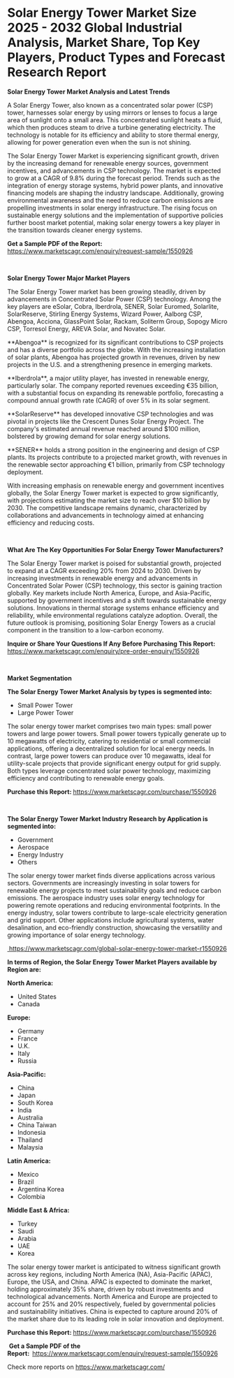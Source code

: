 <p><h1>Solar Energy Tower Market Size 2025 - 2032 Global Industrial Analysis, Market Share, Top Key Players, Product Types and Forecast Research Report</h1></p><p><strong>Solar Energy Tower Market Analysis and Latest Trends</strong></p>
<p><p>A Solar Energy Tower, also known as a concentrated solar power (CSP) tower, harnesses solar energy by using mirrors or lenses to focus a large area of sunlight onto a small area. This concentrated sunlight heats a fluid, which then produces steam to drive a turbine generating electricity. The technology is notable for its efficiency and ability to store thermal energy, allowing for power generation even when the sun is not shining.</p><p>The Solar Energy Tower Market is experiencing significant growth, driven by the increasing demand for renewable energy sources, government incentives, and advancements in CSP technology. The market is expected to grow at a CAGR of 9.8% during the forecast period. Trends such as the integration of energy storage systems, hybrid power plants, and innovative financing models are shaping the industry landscape. Additionally, growing environmental awareness and the need to reduce carbon emissions are propelling investments in solar energy infrastructure. The rising focus on sustainable energy solutions and the implementation of supportive policies further boost market potential, making solar energy towers a key player in the transition towards cleaner energy systems.</p></p>
<p><strong>Get a Sample PDF of the Report:&nbsp;</strong> <a href="https://www.marketscagr.com/enquiry/request-sample/1550926?utm_campaign=3018&utm_medium=2&utm_source=Github&utm_content=ia&utm_term=07042025&utm_id=solar-energy-tower">https://www.marketscagr.com/enquiry/request-sample/1550926</a></p>
<p>&nbsp;</p>
<p><strong>Solar Energy Tower Major Market Players</strong></p>
<p><p>The Solar Energy Tower market has been growing steadily, driven by advancements in Concentrated Solar Power (CSP) technology. Among the key players are eSolar, Cobra, Iberdrola, SENER, Solar Euromed, Solarlite, SolarReserve, Stirling Energy Systems, Wizard Power, Aalborg CSP, Abengoa, Acciona, GlassPoint Solar, Rackam, Soliterm Group, Sopogy Micro CSP, Torresol Energy, AREVA Solar, and Novatec Solar.</p><p>**Abengoa** is recognized for its significant contributions to CSP projects and has a diverse portfolio across the globe. With the increasing installation of solar plants, Abengoa has projected growth in revenues, driven by new projects in the U.S. and a strengthening presence in emerging markets.</p><p>**Iberdrola**, a major utility player, has invested in renewable energy, particularly solar. The company reported revenues exceeding €35 billion, with a substantial focus on expanding its renewable portfolio, forecasting a compound annual growth rate (CAGR) of over 5% in its solar segment.</p><p>**SolarReserve** has developed innovative CSP technologies and was pivotal in projects like the Crescent Dunes Solar Energy Project. The company's estimated annual revenue reached around $100 million, bolstered by growing demand for solar energy solutions.</p><p>**SENER** holds a strong position in the engineering and design of CSP plants. Its projects contribute to a projected market growth, with revenues in the renewable sector approaching €1 billion, primarily from CSP technology deployment.</p><p>With increasing emphasis on renewable energy and government incentives globally, the Solar Energy Tower market is expected to grow significantly, with projections estimating the market size to reach over $10 billion by 2030. The competitive landscape remains dynamic, characterized by collaborations and advancements in technology aimed at enhancing efficiency and reducing costs.</p></p>
<p>&nbsp;</p>
<p><strong>What Are The Key Opportunities For Solar Energy Tower Manufacturers?</strong></p>
<p><p>The Solar Energy Tower market is poised for substantial growth, projected to expand at a CAGR exceeding 20% from 2024 to 2030. Driven by increasing investments in renewable energy and advancements in Concentrated Solar Power (CSP) technology, this sector is gaining traction globally. Key markets include North America, Europe, and Asia-Pacific, supported by government incentives and a shift towards sustainable energy solutions. Innovations in thermal storage systems enhance efficiency and reliability, while environmental regulations catalyze adoption. Overall, the future outlook is promising, positioning Solar Energy Towers as a crucial component in the transition to a low-carbon economy.</p></p>
<p><strong>Inquire or Share Your Questions If Any Before Purchasing This Report:</strong> <a href="https://www.marketscagr.com/enquiry/pre-order-enquiry/1550926?utm_campaign=3018&utm_medium=2&utm_source=Github&utm_content=ia&utm_term=07042025&utm_id=solar-energy-tower">https://www.marketscagr.com/enquiry/pre-order-enquiry/1550926</a></p>
<p>&nbsp;</p>
<p><strong>Market Segmentation</strong></p>
<p><strong>The Solar Energy Tower Market Analysis by types is segmented into:</strong></p>
<p><ul><li>Small Power Tower</li><li>Large Power Tower</li></ul></p>
<p><p>The solar energy tower market comprises two main types: small power towers and large power towers. Small power towers typically generate up to 10 megawatts of electricity, catering to residential or small commercial applications, offering a decentralized solution for local energy needs. In contrast, large power towers can produce over 10 megawatts, ideal for utility-scale projects that provide significant energy output for grid supply. Both types leverage concentrated solar power technology, maximizing efficiency and contributing to renewable energy goals.</p></p>
<p><strong>Purchase this Report:&nbsp;</strong><a href="https://www.marketscagr.com/purchase/1550926?utm_campaign=3018&utm_medium=2&utm_source=Github&utm_content=ia&utm_term=07042025&utm_id=solar-energy-tower">https://www.marketscagr.com/purchase/1550926</a></p>
<p>&nbsp;</p>
<p><strong>The Solar Energy Tower Market Industry Research by Application is segmented into:</strong></p>
<p><ul><li>Government</li><li>Aerospace</li><li>Energy Industry</li><li>Others</li></ul></p>
<p><p>The solar energy tower market finds diverse applications across various sectors. Governments are increasingly investing in solar towers for renewable energy projects to meet sustainability goals and reduce carbon emissions. The aerospace industry uses solar energy technology for powering remote operations and reducing environmental footprints. In the energy industry, solar towers contribute to large-scale electricity generation and grid support. Other applications include agricultural systems, water desalination, and eco-friendly construction, showcasing the versatility and growing importance of solar energy technology.</p></p>
<p><a href="https://www.marketscagr.com/global-solar-energy-tower-market-r1550926?utm_campaign=3018&utm_medium=2&utm_source=Github&utm_content=ia&utm_term=07042025&utm_id=solar-energy-tower">&nbsp;https://www.marketscagr.com/global-solar-energy-tower-market-r1550926</a></p>
<p><strong>In terms of Region, the Solar Energy Tower Market Players available by Region are:</strong></p>
<p>
    <p> <strong> North America: </strong>
        <ul>
            <li>United States</li>
            <li>Canada</li>
        </ul>
        </p> 
    <p> <strong> Europe: </strong>
        <ul>
            <li>Germany</li>
            <li>France</li>
            <li>U.K.</li>
            <li>Italy</li>
            <li>Russia</li>
        </ul>
        </p> 
    <p> <strong> Asia-Pacific: </strong>
        <ul>
            <li>China</li>
            <li>Japan</li>
            <li>South Korea</li>
            <li>India</li>
            <li>Australia</li>
            <li>China Taiwan</li>
            <li>Indonesia</li>
            <li>Thailand</li>
            <li>Malaysia</li>
        </ul>
        </p> 
    <p> <strong> Latin America: </strong>
        <ul>
            <li>Mexico</li>
            <li>Brazil</li>
            <li>Argentina Korea</li>
            <li>Colombia</li>
        </ul>
        </p> 
    <p> <strong> Middle East & Africa: </strong>
        <ul>
            <li>Turkey</li>
            <li>Saudi</li>
            <li>Arabia</li>
            <li>UAE</li>
            <li>Korea</li>
        </ul>
    </p>
    </p>
<p><p>The solar energy tower market is anticipated to witness significant growth across key regions, including North America (NA), Asia-Pacific (APAC), Europe, the USA, and China. APAC is expected to dominate the market, holding approximately 35% share, driven by robust investments and technological advancements. North America and Europe are projected to account for 25% and 20% respectively, fueled by governmental policies and sustainability initiatives. China is expected to capture around 20% of the market share due to its leading role in solar innovation and deployment.</p></p>
<p><strong>Purchase this Report: </strong><a href="https://www.marketscagr.com/purchase/1550926?utm_campaign=3018&utm_medium=2&utm_source=Github&utm_content=ia&utm_term=07042025&utm_id=solar-energy-tower">https://www.marketscagr.com/purchase/1550926</a></p>
<p>&nbsp;<strong>Get a Sample PDF of the Report:&nbsp;&nbsp;</strong><a href="https://www.marketscagr.com/enquiry/request-sample/1550926?utm_campaign=3018&utm_medium=2&utm_source=Github&utm_content=ia&utm_term=07042025&utm_id=solar-energy-tower">https://www.marketscagr.com/enquiry/request-sample/1550926</a></p>
<p><strong></strong></p>
<p>Check more reports on <a href="https://www.marketscagr.com/?utm_campaign=3018&utm_medium=2&utm_source=Github&utm_content=ia&utm_term=07042025&utm_id=solar-energy-tower">https://www.marketscagr.com/</a></p>